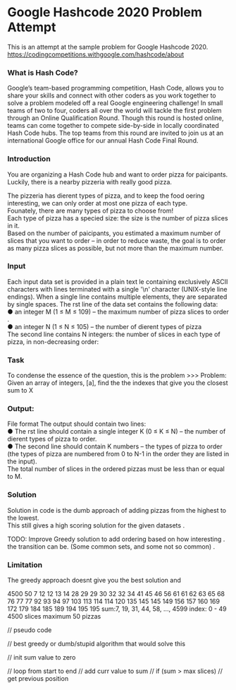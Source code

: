 # Google Hashcode 2020 Problem Attempt #

This is an attempt at the sample problem for Google Hashcode 2020. https://codingcompetitions.withgoogle.com/hashcode/about

### What is Hash Code?

Google’s team-based programming competition, Hash Code, allows you to share your skills and connect with other coders as you work together to solve a problem modeled off a real Google engineering challenge! In small teams of two to four, coders all over the world will tackle the first problem through an Online Qualification Round. Though this round is hosted online, teams can come together to compete side-by-side in locally coordinated Hash Code hubs. The top teams from this round are invited to join us at an international Google office for our annual Hash Code Final Round.


### Introduction 

You are organizing a Hash Code hub and want to order pizza for paicipants. Luckily, there is a nearby pizzeria with really good pizza.    

The pizzeria has dierent types of pizza, and to keep the food oering interesting, we can only order at most one pizza of each type.    
 Founately, there are many types of pizza to choose from!   
Each type of pizza has a specied size: the size is the number of pizza slices in it.   
Based on the number of paicipants, you estimated a maximum number of slices that you want to order – in order to reduce waste, 
the goal is to order as many pizza slices as possible, but not more than the maximum number.     

### Input

Each input data set is provided in a plain text le containing exclusively ASCII characters with lines terminated with a single '\n' character (UNIX-style line endings). When a single line contains multiple elements, they are separated by single spaces.
The rst line of the data set contains the following data:    
● an integer M (1 ≤ M ≤ 109) – the maximum number of pizza slices to order .  
● an integer N (1 ≤ N ≤ 105) – the number of dierent types of pizza     
The second line contains N integers: the number of slices in each type of pizza, in non-decreasing order:    

### Task 

To condense the essence of the question, this is the problem >>>
 Problem: Given an array of integers, [a], find the the indexes that give you the closest sum to X
 
### Output:  

File format
 The output should contain two lines:    
 ● The rst line should contain a single integer K (0 ≤ K ≤ N) – the number of
 dierent types of pizza to order.    
 ● The second line should contain K numbers – the types of pizza to order (the
 types of pizza are numbered from 0 to N-1 in the order they are listed in the input).   
 The total number of slices in the ordered pizzas must be less than or equal to M.     
 
### Solution

Solution in code is the dumb approach of adding pizzas from the highest to the lowest.    
This still gives a high scoring solution for the given datasets .  
    
TODO: Improve Greedy solution to add ordering based on how interesting .  
the transition can be. (Some common sets, and some not so common) .   

### Limitation

The greedy approach doesnt give you the best solution and 

4500 50
7 12 12 13 14 28 29 29 30 32 32 34 41 45 46 56 61 61 62 63 65 68 76 77 77 92 93 94 97 103 113 114 114 120 135 145 145 149 156 157 160 169 172 179 184 185 189 194 195 195
sum:7, 19, 31, 44, 58, ..., 4599
index: 0 - 49
4500 slices maximum
50 pizzas

// pseudo code

// best greedy or dumb/stupid algorithm that would solve this

// init sum value to zero

// loop from start to end
    // add curr value to sum
    // if (sum > max slices)
        // get previous position 
       
       
        
        
        
